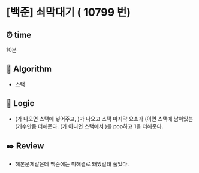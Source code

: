 # [백준] 쇠막대기 ( 10799 번)

## ⏰ **time**

10분

## :pushpin: **Algorithm**

- 스택

## :round_pushpin: **Logic**

- (가 나오면 스택에 넣어주고, )가 나오고 스택 마지막 요소가 (이면 스택에 남아있는 (개수만큼 더해준다.
  (가 아니면 스택에서 )를 pop하고 1을 더해준다.

## :black_nib: **Review**

- 해본문제같은데 백준에는 미해결로 돼있길래 풀었다.
